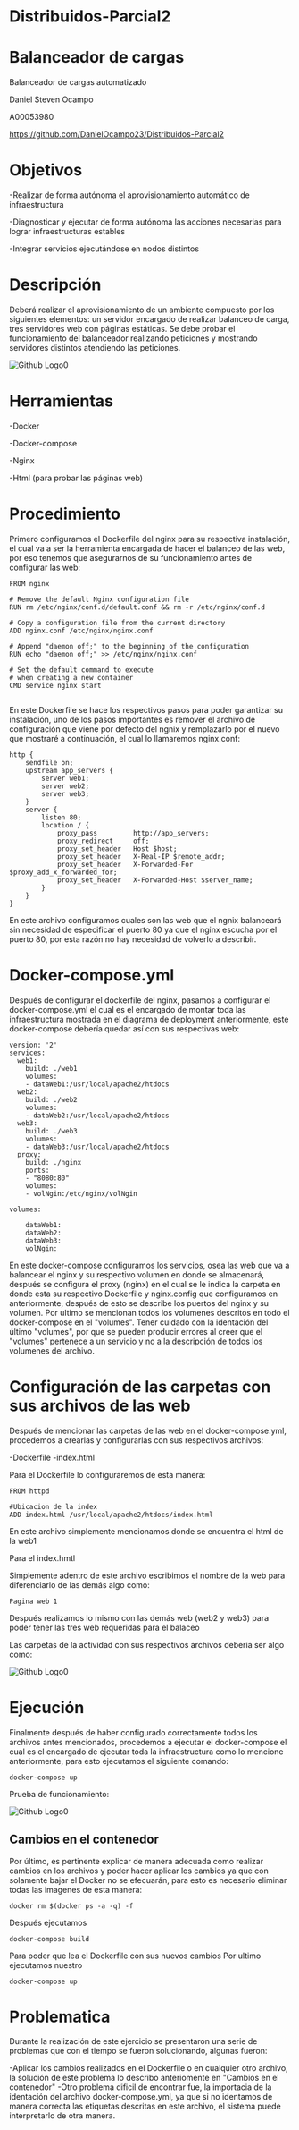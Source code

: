 # Distribuidos-Parcial2

# Balanceador de cargas
Balanceador de cargas automatizado 

Daniel Steven Ocampo

A00053980

https://github.com/DanielOcampo23/Distribuidos-Parcial2

# Objetivos

-Realizar de forma autónoma el aprovisionamiento automático de infraestructura

-Diagnosticar y ejecutar de forma autónoma las acciones necesarias para lograr infraestructuras estables

-Integrar servicios ejecutándose en nodos distintos

# Descripción

Deberá realizar el aprovisionamiento de un ambiente compuesto por los siguientes elementos: un servidor encargado de realizar balanceo de carga, tres servidores web con páginas estáticas. Se debe probar el funcionamiento del balanceador realizando peticiones y mostrando servidores distintos atendiendo las peticiones.

![Github Logo0](Imagenes/01_diagrama_despliegue.png)

# Herramientas

 -Docker
 
 -Docker-compose
 
 -Nginx
 
 -Html (para probar las páginas web)
 
# Procedimiento

Primero configuramos el Dockerfile del nginx para su respectiva instalación, el cual va a ser la herramienta encargada de hacer el balanceo de las web, por eso tenemos que asegurarnos de su funcionamiento antes de configurar las web:

```
FROM nginx

# Remove the default Nginx configuration file
RUN rm /etc/nginx/conf.d/default.conf && rm -r /etc/nginx/conf.d

# Copy a configuration file from the current directory
ADD nginx.conf /etc/nginx/nginx.conf

# Append "daemon off;" to the beginning of the configuration
RUN echo "daemon off;" >> /etc/nginx/nginx.conf

# Set the default command to execute
# when creating a new container
CMD service nginx start
                                 
```

En este Dockerfile se hace los respectivos pasos para poder garantizar su instalación, uno de los pasos importantes es remover el archivo de configuración que viene por defecto del ngnix y remplazarlo por el nuevo que mostraré a continuación, el cual lo llamaremos nginx.conf:

```
http {
    sendfile on;
    upstream app_servers {
        server web1;
        server web2;
        server web3;
    } 
    server {
        listen 80;
        location / {
            proxy_pass         http://app_servers;
            proxy_redirect     off;
            proxy_set_header   Host $host;
            proxy_set_header   X-Real-IP $remote_addr;
            proxy_set_header   X-Forwarded-For $proxy_add_x_forwarded_for;
            proxy_set_header   X-Forwarded-Host $server_name;
        }
    }
}
```

En este archivo configuramos cuales son las web que el ngnix balanceará sin necesidad de especificar el puerto 80 ya que el nginx escucha por el puerto 80, por esta razón no hay necesidad de volverlo a describir.

#  Docker-compose.yml

Después de configurar el dockerfile del nginx, pasamos a configurar el docker-compose.yml el cual es el encargado de montar toda las infraestructura mostrada en el diagrama de deployment anteriormente, este docker-compose debería quedar así con sus respectivas web:

```
version: '2' 
services:
  web1:
    build: ./web1
    volumes:
    - dataWeb1:/usr/local/apache2/htdocs
  web2:
    build: ./web2
    volumes:
    - dataWeb2:/usr/local/apache2/htdocs
  web3:
    build: ./web3
    volumes:
    - dataWeb3:/usr/local/apache2/htdocs
  proxy:
    build: ./nginx
    ports:
    - "8080:80"
    volumes:
    - volNgin:/etc/nginx/volNgin
    
volumes:

    dataWeb1:
    dataWeb2:
    dataWeb3:
    volNgin:
```           

En este docker-compose configuramos los servicios, osea las web que va a balancear el nginx y su respectivo volumen en donde se almacenará, después se configura el proxy (nginx) en el cual se le indica la carpeta en donde esta su respectivo Dockerfile y nginx.config que configuramos en anteriormente, después de esto se describe los puertos del nginx y su volumen.
Por ultimo se mencionan todos los volumenes descritos en todo el docker-compose en el "volumes". Tener cuidado con la identación del último "volumes", por que se pueden producir errores al creer que el "volumes" pertenece a un servicio y no a la descripción de todos los volumenes del archivo.

#  Configuración de las carpetas con sus archivos de las web

Después de mencionar las carpetas de las web en el docker-compose.yml, procedemos a crearlas y configurarlas con sus respectivos archivos:

  -Dockerfile
  -index.html

Para el Dockerfile lo configuraremos de esta manera:

``` 
FROM httpd

#Ubicacion de la index
ADD index.html /usr/local/apache2/htdocs/index.html
```                       
               
En este archivo simplemente mencionamos donde se encuentra el html de la web1

Para el index.hmtl

Simplemente adentro de este archivo escribimos el nombre de la web para diferenciarlo de las demás algo como:
```
Pagina web 1
``` 
Después realizamos lo mismo con las demás web (web2 y web3) para poder tener las tres web requeridas para el balaceo

Las carpetas de la actividad con sus respectivos archivos deberia ser algo como:

![Github Logo0](Imagenes/tree-parcial2.png)

#  Ejecución

Finalmente después de haber configurado correctamente todos los archivos antes mencionados, procedemos a ejecutar el docker-compose el cual es el encargado de ejecutar toda la infraestructura como lo mencione anteriormente, para esto ejecutamos el siguiente comando:

```
docker-compose up
```

Prueba de funcionamiento: 

![Github Logo0](Imagenes/parcial2.gif)

## Cambios en el contenedor

Por último, es pertinente explicar de manera adecuada como realizar cambios en los archivos y poder hacer aplicar los cambios ya que con solamente bajar el Docker no se efecuarán, para esto es necesario eliminar todas las imagenes de esta manera:

```
docker rm $(docker ps -a -q) -f
```
Después ejecutamos 
```
docker-compose build
```
Para poder que lea el Dockerfile con sus nuevos cambios 
Por ultimo ejecutamos nuestro 
```
docker-compose up
```

#  Problematica

Durante la realización de este ejercicio se presentaron una serie de problemas que con el tiempo se fueron solucionando, algunas fueron:

-Aplicar los cambios realizados en el Dockerfile o en cualquier otro archivo, la solución de este problema lo describo anteriomente en "Cambios en el contenedor"
-Otro problema dificil de encontrar fue, la importacia de la identación del archivo docker-compose.yml, ya que si no identamos de manera correcta las etiquetas descritas en este archivo, el sistema puede interpretarlo de otra manera. 
